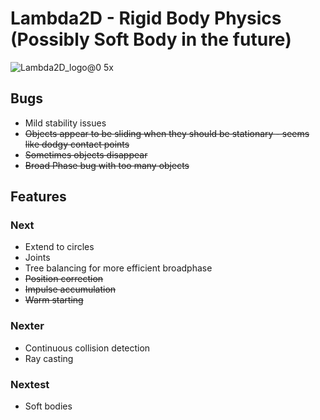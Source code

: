 # Lambda2D - Rigid Body Physics (Possibly Soft Body in the future)
![Lambda2D_logo@0 5x](https://user-images.githubusercontent.com/45016299/124357647-98720d00-dc14-11eb-8323-67c47293f208.png)
## Bugs
- Mild stability issues
- ~~Objects appear to be sliding when they should be stationary - seems like dodgy contact points~~
- ~~Sometimes objects disappear~~
- ~~Broad Phase bug with too many objects~~

## Features
### Next
- Extend to circles
- Joints
- Tree balancing for more efficient broadphase
- ~~Position correction~~
- ~~Impulse accumulation~~
- ~~Warm starting~~

### Nexter
- Continuous collision detection
- Ray casting

### Nextest
- Soft bodies
